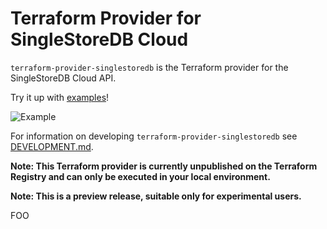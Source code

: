 # Terraform Provider for SingleStoreDB Cloud

`terraform-provider-singlestoredb` is the Terraform provider for the SingleStoreDB Cloud API.

Try it up with [examples](examples/workspaces/resource/)!

![Example](https://s2.gifyu.com/images/example.gif)

For information on developing `terraform-provider-singlestoredb` see [DEVELOPMENT.md](DEVELOPMENT.md).

**Note: This Terraform provider is currently unpublished on the Terraform Registry and can only be executed in your local environment.**

**Note: This is a preview release, suitable only for experimental users.**

FOO
